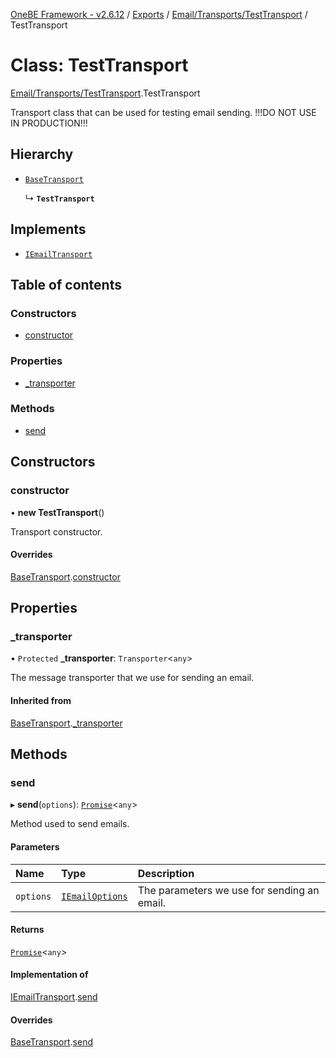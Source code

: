 [OneBE Framework - v2.6.12](../README.md) / [Exports](../modules.md) / [Email/Transports/TestTransport](../modules/Email_Transports_TestTransport.md) / TestTransport

# Class: TestTransport

[Email/Transports/TestTransport](../modules/Email_Transports_TestTransport.md).TestTransport

Transport class that can be used for testing email sending.
!!!DO NOT USE IN PRODUCTION!!!

## Hierarchy

- [`BaseTransport`](Email_Transports_BaseTransport.BaseTransport.md)

  ↳ **`TestTransport`**

## Implements

- [`IEmailTransport`](../interfaces/Email_Transports_IEmailTransport.IEmailTransport.md)

## Table of contents

### Constructors

- [constructor](Email_Transports_TestTransport.TestTransport.md#constructor)

### Properties

- [\_transporter](Email_Transports_TestTransport.TestTransport.md#_transporter)

### Methods

- [send](Email_Transports_TestTransport.TestTransport.md#send)

## Constructors

### constructor

• **new TestTransport**()

Transport constructor.

#### Overrides

[BaseTransport](Email_Transports_BaseTransport.BaseTransport.md).[constructor](Email_Transports_BaseTransport.BaseTransport.md#constructor)

## Properties

### \_transporter

• `Protected` **\_transporter**: `Transporter`<`any`\>

The message transporter that we use for sending an email.

#### Inherited from

[BaseTransport](Email_Transports_BaseTransport.BaseTransport.md).[_transporter](Email_Transports_BaseTransport.BaseTransport.md#_transporter)

## Methods

### send

▸ **send**(`options`): [`Promise`]( https://developer.mozilla.org/en-US/docs/Web/JavaScript/Reference/Global_Objects/Promise )<`any`\>

Method used to send emails.

#### Parameters

| Name | Type | Description |
| :------ | :------ | :------ |
| `options` | [`IEmailOptions`](../interfaces/Email_Transports_IEmailTransport.IEmailOptions.md) | The parameters we use for sending an email. |

#### Returns

[`Promise`]( https://developer.mozilla.org/en-US/docs/Web/JavaScript/Reference/Global_Objects/Promise )<`any`\>

#### Implementation of

[IEmailTransport](../interfaces/Email_Transports_IEmailTransport.IEmailTransport.md).[send](../interfaces/Email_Transports_IEmailTransport.IEmailTransport.md#send)

#### Overrides

[BaseTransport](Email_Transports_BaseTransport.BaseTransport.md).[send](Email_Transports_BaseTransport.BaseTransport.md#send)
